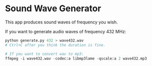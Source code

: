 # Sound Wave Generator

This app produces sound waves of frequency you wish.

If you want to generate audio waves of frequency 432 MHz:

```python
python generate.py 432 > wave432.wav
# Ctrl+C after you think the duration is fine.

# If you want to convert wav to mp3:
ffmpeg -i wave432.wav -codec:a libmp3lame -qscale:a 2 wave432.mp3
```
